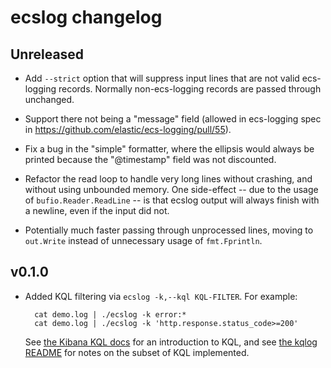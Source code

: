 # ecslog changelog

## Unreleased

- Add `--strict` option that will suppress input lines that are not valid
  ecs-logging records. Normally non-ecs-logging records are passed through
  unchanged.

- Support there not being a "message" field (allowed in ecs-logging spec
  in https://github.com/elastic/ecs-logging/pull/55).

- Fix a bug in the "simple" formatter, where the ellipsis would always be
  printed because the "@timestamp" field was not discounted.

- Refactor the read loop to handle very long lines without crashing, and without
  using unbounded memory. One side-effect -- due to the usage of
  `bufio.Reader.ReadLine` -- is that ecslog output will always finish with a
  newline, even if the input did not.

- Potentially much faster passing through unprocessed lines, moving to
  `out.Write` instead of unnecessary usage of `fmt.Fprintln`.

## v0.1.0

- Added KQL filtering via `ecslog -k,--kql KQL-FILTER`. For example:

        cat demo.log | ./ecslog -k error:*
        cat demo.log | ./ecslog -k 'http.response.status_code>=200'

  See [the Kibana KQL docs](https://www.elastic.co/guide/en/kibana/current/kuery-query.html)
  for an introduction to KQL, and see [the kqlog README](./internal/kqlog/README.md)
  for notes on the subset of KQL implemented.
